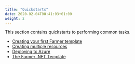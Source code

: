 ```yaml
---
title: "Quickstarts"
date: 2020-02-04T00:41:03+01:00
weight: 2
---
```


This section contains quickstarts to performing common tasks.

* [Creating your first Farmer template](quickstart-1)
* [Creating multiple resources](quickstart-2)
* [Deploying to Azure](quickstart-3)
* [The Farmer .NET Template](template.md)
